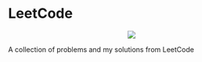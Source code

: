 # LeetCode
<p align="center">
    <img src= "https://assets.leetcode.com/static_assets/public/webpack_bundles/images/logo-dark.e99485d9b.svg"/>
</p>

A collection of problems and my solutions from LeetCode
